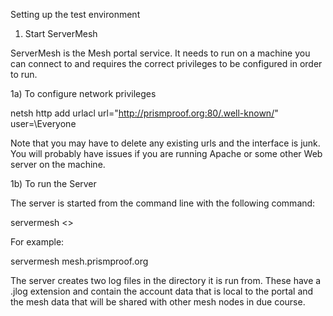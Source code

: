 Setting up the test environment

1) Start ServerMesh

ServerMesh is the Mesh portal service. It needs to run on a machine you can 
connect to and requires the correct privileges to be configured in order
to run.

1a) To configure network privileges

netsh http add urlacl url="http://prismproof.org:80/.well-known/" user=\Everyone

Note that you may have to delete any existing urls and the interface is junk. You will
probably have issues if you are running Apache or some other Web server on the machine.


1b) To run the Server

The server is started from the command line with the following command:

servermesh <<machinename>>


For example:

servermesh mesh.prismproof.org

The server creates two log files in the directory it is run from. These have a .jlog 
extension and contain the account data that is local to the portal and the mesh data 
that will be shared with other mesh nodes in due course.

